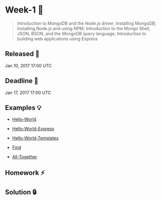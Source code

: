 # Week-1 :gem:

> Introduction to MongoDB and the Node.js driver; Installing MongoDB; Installing Node.js and using NPM; Introduction to the Mongo Shell, JSON, BSON, and the MongoDB query language; Introduction to building web applications using Express

## Released :checkered_flag:
Jan 10, 2017 17:00 UTC

## Deadline :racehorse:
Jan 17, 2017 17:00 UTC

## Examples :bulb:

* [Hello-World](https://github.com/ragmha/M101JS/tree/Week-1/Hello-World)

* [Hello-World-Express](https://github.com/ragmha/M101JS/tree/Week-1/Hello-World-Express)

* [Hello-World-Templates](https://github.com/ragmha/M101JS/tree/Week-1/Hello-World-Templates)

* [Find](https://github.com/ragmha/M101JS/tree/Week-1/Find)

* [All-Together](https://github.com/ragmha/M101JS/tree/Week-1/All-Together)

## Homework :zap:

## Solution :lock:

